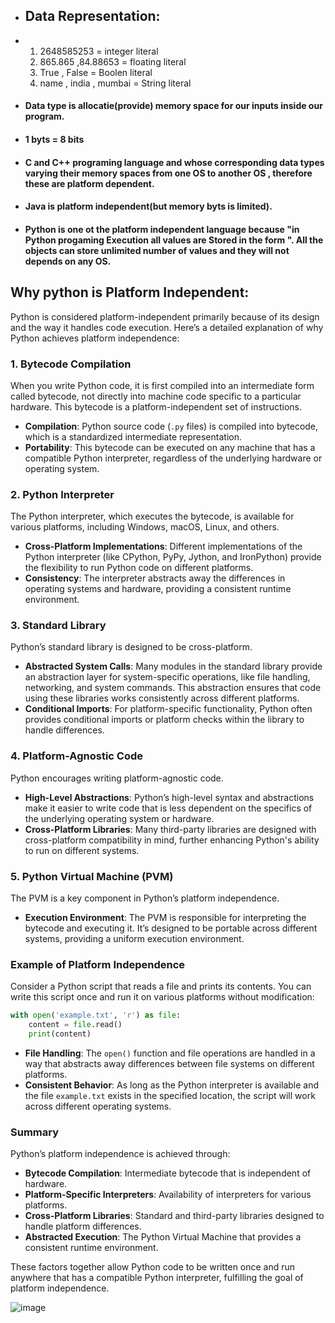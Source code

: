 - ## Data Representation:
- 1. 2648585253 = integer literal
  2. 865.865 ,84.88653 = floating literal
  3. True , False = Boolen literal
  4. name , india , mumbai = String literal 



- ####  Data type is allocatie(provide) memory space for our inputs inside our program.
- #### 1 byts = 8 bits
- #### C and C++ programing language and whose corresponding data types varying their memory spaces from one OS to another OS , therefore these are platform dependent.
- #### Java is platform independent(but memory byts is limited).
- #### Python is one ot the platform independent language because "in Python progaming Execution all values are Stored in the form <OBJECTS>".    All the objects can store unlimited number of values and they will not depends on any OS.


## Why python is Platform Independent:
Python is considered platform-independent primarily because of its design and the way it handles code execution. Here’s a detailed explanation of why Python achieves platform independence:

### 1. **Bytecode Compilation**

When you write Python code, it is first compiled into an intermediate form called bytecode, not directly into machine code specific to a particular hardware. This bytecode is a platform-independent set of instructions.

- **Compilation**: Python source code (`.py` files) is compiled into bytecode, which is a standardized intermediate representation.
- **Portability**: This bytecode can be executed on any machine that has a compatible Python interpreter, regardless of the underlying hardware or operating system.

### 2. **Python Interpreter**

The Python interpreter, which executes the bytecode, is available for various platforms, including Windows, macOS, Linux, and others. 

- **Cross-Platform Implementations**: Different implementations of the Python interpreter (like CPython, PyPy, Jython, and IronPython) provide the flexibility to run Python code on different platforms.
- **Consistency**: The interpreter abstracts away the differences in operating systems and hardware, providing a consistent runtime environment.

### 3. **Standard Library**

Python’s standard library is designed to be cross-platform.

- **Abstracted System Calls**: Many modules in the standard library provide an abstraction layer for system-specific operations, like file handling, networking, and system commands. This abstraction ensures that code using these libraries works consistently across different platforms.
- **Conditional Imports**: For platform-specific functionality, Python often provides conditional imports or platform checks within the library to handle differences.

### 4. **Platform-Agnostic Code**

Python encourages writing platform-agnostic code.

- **High-Level Abstractions**: Python’s high-level syntax and abstractions make it easier to write code that is less dependent on the specifics of the underlying operating system or hardware.
- **Cross-Platform Libraries**: Many third-party libraries are designed with cross-platform compatibility in mind, further enhancing Python's ability to run on different systems.

### 5. **Python Virtual Machine (PVM)**

The PVM is a key component in Python’s platform independence.

- **Execution Environment**: The PVM is responsible for interpreting the bytecode and executing it. It’s designed to be portable across different systems, providing a uniform execution environment.

### Example of Platform Independence

Consider a Python script that reads a file and prints its contents. You can write this script once and run it on various platforms without modification:

```python
with open('example.txt', 'r') as file:
    content = file.read()
    print(content)
```

- **File Handling**: The `open()` function and file operations are handled in a way that abstracts away differences between file systems on different platforms.
- **Consistent Behavior**: As long as the Python interpreter is available and the file `example.txt` exists in the specified location, the script will work across different operating systems.

### Summary

Python’s platform independence is achieved through:
- **Bytecode Compilation**: Intermediate bytecode that is independent of hardware.
- **Platform-Specific Interpreters**: Availability of interpreters for various platforms.
- **Cross-Platform Libraries**: Standard and third-party libraries designed to handle platform differences.
- **Abstracted Execution**: The Python Virtual Machine that provides a consistent runtime environment.

These factors together allow Python code to be written once and run anywhere that has a compatible Python interpreter, fulfilling the goal of platform independence.


![image](https://github.com/user-attachments/assets/d79e5506-d3e3-4cfe-bb7b-0fdc3526afbd)

